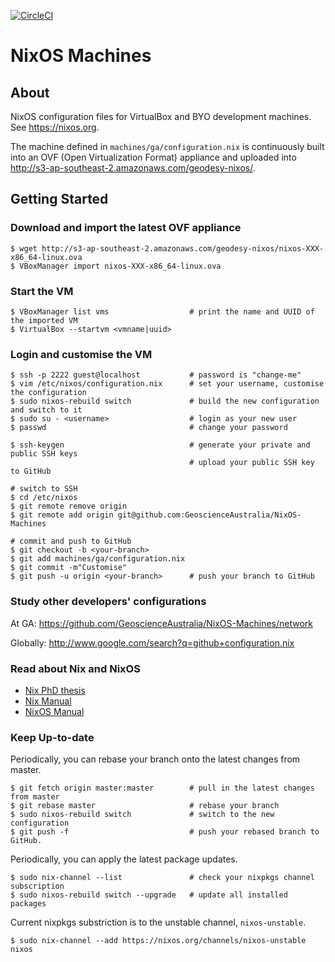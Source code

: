 [![CircleCI](https://circleci.com/gh/GeoscienceAustralia/NixOS-Machines/tree/master.svg?style=svg)](https://circleci.com/gh/GeoscienceAustralia/NixOS-Machines/tree/master)

# NixOS Machines

## About

NixOS configuration files for VirtualBox and BYO development machines. See https://nixos.org.

The machine defined in `machines/ga/configuration.nix` is continuously built
into an OVF (Open Virtualization Format) appliance and uploaded into
http://s3-ap-southeast-2.amazonaws.com/geodesy-nixos/.

## Getting Started

### Download and import the latest OVF appliance
```
$ wget http://s3-ap-southeast-2.amazonaws.com/geodesy-nixos/nixos-XXX-x86_64-linux.ova
$ VBoxManager import nixos-XXX-x86_64-linux.ova
```
### Start the VM
```
$ VBoxManager list vms                  # print the name and UUID of the imported VM
$ VirtualBox --startvm <vmname|uuid>
```
### Login and customise the VM
```
$ ssh -p 2222 guest@localhost           # password is "change-me"
$ vim /etc/nixos/configuration.nix      # set your username, customise the configuration
$ sudo nixos-rebuild switch             # build the new configuration and switch to it
$ sudo su - <username>                  # login as your new user
$ passwd                                # change your password

$ ssh-keygen                            # generate your private and public SSH keys
                                        # upload your public SSH key to GitHub

# switch to SSH
$ cd /etc/nixos
$ git remote remove origin
$ git remote add origin git@github.com:GeoscienceAustralia/NixOS-Machines

# commit and push to GitHub
$ git checkout -b <your-branch>
$ git add machines/ga/configuration.nix
$ git commit -m"Customise"
$ git push -u origin <your-branch>      # push your branch to GitHub
```

### Study other developers' configurations
At GA: https://github.com/GeoscienceAustralia/NixOS-Machines/network

Globally: http://www.google.com/search?q=github+configuration.nix

### Read about Nix and NixOS

* [Nix PhD thesis](http://grosskurth.ca/bib/2006/dolstra-thesis.pdf)
* [Nix Manual](https://nixos.org/nix/)
* [NixOS Manual](https://nixos.org/nixos/manual/)

### Keep Up-to-date

Periodically, you can rebase your branch onto the latest changes from master.

```
$ git fetch origin master:master        # pull in the latest changes from master
$ git rebase master                     # rebase your branch
$ sudo nixos-rebuild switch             # switch to the new configuration
$ git push -f                           # push your rebased branch to GitHub.
```

Periodically, you can apply the latest package updates.

```
$ sudo nix-channel --list               # check your nixpkgs channel subscription
$ sudo nixos-rebuild switch --upgrade   # update all installed packages
```

Current nixpkgs substriction is to the unstable channel, `nixos-unstable`.

```
$ sudo nix-channel --add https://nixos.org/channels/nixos-unstable nixos
```
